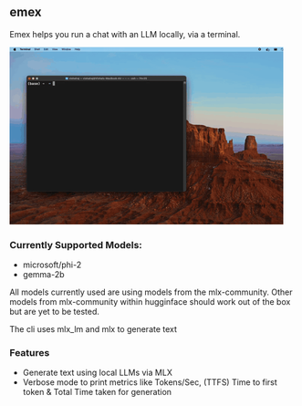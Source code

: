 ## emex

Emex helps you run a chat with an LLM locally, via a terminal.

![Demo Video](./demo.gif)

### Currently Supported Models:

- microsoft/phi-2
- gemma-2b

All models currently used are using models from the mlx-community. Other models from mlx-community within hugginface should work out of the box but are yet to be tested. 

The cli uses mlx_lm and mlx to generate text

### Features

- Generate text using local LLMs via MLX
- Verbose mode to print metrics like Tokens/Sec, (TTFS) Time to first token & Total Time taken for generation

